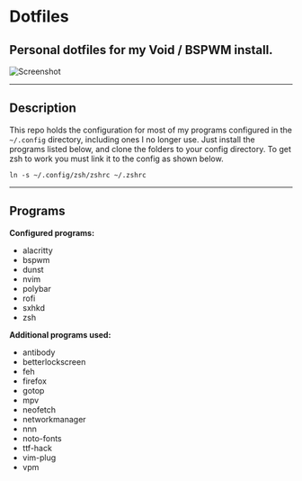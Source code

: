 # **Dotfiles**
## Personal dotfiles for my Void / BSPWM install.
![Screenshot](screenshot.png)

---
## **Description**

This repo holds the configuration for most of my programs configured in the `~/.config` directory, including ones I no longer use. Just install the programs listed below, and clone the folders to your config directory. To get zsh to work you must link it to the config as shown below.

`ln -s ~/.config/zsh/zshrc ~/.zshrc`

---
## **Programs**

**Configured programs:**
- alacritty
- bspwm
- dunst
- nvim
- polybar
- rofi
- sxhkd
- zsh

 
**Additional programs used:**
- antibody
- betterlockscreen
- feh
- firefox
- gotop
- mpv
- neofetch
- networkmanager
- nnn
- noto-fonts
- ttf-hack
- vim-plug
- vpm
